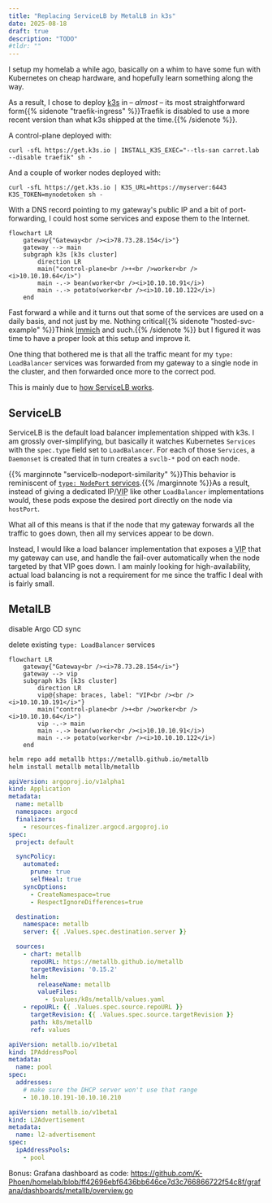 ```yaml
---
title: "Replacing ServiceLB by MetalLB in k3s"
date: 2025-08-18
draft: true
description: "TODO"
#tldr: ""
---
```


I setup my homelab a while ago, basically on a whim to have some fun with Kubernetes on cheap hardware, and hopefully learn something along the way.

As a result, I chose to deploy [k3s](https://docs.k3s.io/) in – _almost_ – its most straightforward form{{% sidenote "traefik-ingress" %}}Traefik is disabled to use a more recent version than what k3s shipped at the time.{{% /sidenote %}}.

A control-plane deployed with:

```shell
curl -sfL https://get.k3s.io | INSTALL_K3S_EXEC="--tls-san carrot.lab --disable traefik" sh -
```

And a couple of worker nodes deployed with:

```shell
curl -sfL https://get.k3s.io | K3S_URL=https://myserver:6443 K3S_TOKEN=mynodetoken sh -
```

With a DNS record pointing to my gateway's public IP and a bit of port-forwarding, I could host some services and expose them to the Internet.

```mermaid
flowchart LR
    gateway{"Gateway<br /><i>78.73.28.154</i>"}
    gateway --> main
    subgraph k3s [k3s cluster]
        direction LR
        main("control-plane<br />+<br />worker<br /><i>10.10.10.64</i>")
        main -.-> bean(worker<br /><i>10.10.10.91</i>)
        main -.-> potato(worker<br /><i>10.10.10.122</i>)
    end
```

Fast forward a while and it turns out that some of the services are used on a daily basis, and not just by me.
Nothing critical{{% sidenote "hosted-svc-example" %}}Think [Immich](https://immich.app/) and such.{{% /sidenote %}} but I figured it was time to have a proper look at this setup and improve it.

One thing that bothered me is that all the traffic meant for my `type: LoadBalancer` services was forwarded from my gateway to a single node in the cluster, and then forwarded once more to the correct pod.

This is mainly due to [how ServiceLB works](https://docs.k3s.io/networking/networking-services#how-servicelb-works).

## ServiceLB

ServiceLB is the default load balancer implementation shipped with k3s. I am grossly over-simplifying, but basically it watches Kubernetes `Services` with the `spec.type` field set to `LoadBalancer`. For each of those `Services`, a `Daemonset` is created that in turn creates a `svclb-*` pod on each node.

{{% marginnote "servicelb-nodeport-similarity" %}}This behavior is reminiscent of [`type: NodePort` services](https://kubernetes.io/docs/concepts/services-networking/service/#type-nodeport).{{% /marginnote %}}As a result, instead of giving a dedicated IP/<acronym title="Virtual IP">VIP</acronym> like other `LoadBalancer` implementations would, these pods expose the desired port directly on the node via `hostPort`.

What all of this means is that if the node that my gateway forwards all the traffic to goes down, then all my services appear to be down.

Instead, I would like a load balancer implementation that exposes a <acronym title="Virtual IP">VIP</acronym> that my gateway can use, and handle the fail-over automatically when the node targeted by that VIP goes down.
I am mainly looking for high-availability, actual load balancing is not a requirement for me since the traffic I deal with is fairly small.

## MetalLB

disable Argo CD sync

delete existing `type: LoadBalancer` services

```mermaid
flowchart LR
    gateway{"Gateway<br /><i>78.73.28.154</i>"}
    gateway --> vip
    subgraph k3s [k3s cluster]
        direction LR
        vip@{shape: braces, label: "VIP<br /><br /><i>10.10.10.191</i>"}
        main("control-plane<br />+<br />worker<br /><i>10.10.10.64</i>")
        vip -.-> main
        main -.-> bean(worker<br /><i>10.10.10.91</i>)
        main -.-> potato(worker<br /><i>10.10.10.122</i>)
    end
```

```sh
helm repo add metallb https://metallb.github.io/metallb
helm install metallb metallb/metallb
```

```yaml
apiVersion: argoproj.io/v1alpha1
kind: Application
metadata:
  name: metallb
  namespace: argocd
  finalizers:
    - resources-finalizer.argocd.argoproj.io
spec:
  project: default

  syncPolicy:
    automated:
      prune: true
      selfHeal: true
    syncOptions:
      - CreateNamespace=true
      - RespectIgnoreDifferences=true

  destination:
    namespace: metallb
    server: {{ .Values.spec.destination.server }}

  sources:
    - chart: metallb
      repoURL: https://metallb.github.io/metallb
      targetRevision: '0.15.2'
      helm:
        releaseName: metallb
        valueFiles:
          - $values/k8s/metallb/values.yaml
    - repoURL: {{ .Values.spec.source.repoURL }}
      targetRevision: {{ .Values.spec.source.targetRevision }}
      path: k8s/metallb
      ref: values
```

```yaml
apiVersion: metallb.io/v1beta1
kind: IPAddressPool
metadata:
  name: pool
spec:
  addresses:
    # make sure the DHCP server won't use that range
    - 10.10.10.191-10.10.10.210
```

```yaml
apiVersion: metallb.io/v1beta1
kind: L2Advertisement
metadata:
  name: l2-advertisement
spec:
  ipAddressPools:
    - pool
```

Bonus: Grafana dashboard as code: https://github.com/K-Phoen/homelab/blob/ff42696ebf6436bb646ce7d3c766866722f54c8f/grafana/dashboards/metallb/overview.go
